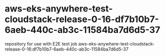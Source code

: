 # aws-eks-anywhere-test-cloudstack-release-0-16-df7b10b7-6aeb-440c-ab3c-11584ba7d6d5-37
repository for use with E2E test job aws-eks-anywhere-test-cloudstack-release-0-16:df7b10b7-6aeb-440c-ab3c-11584ba7d6d5-37
